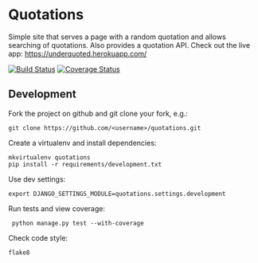 Quotations
================================

Simple site that serves a page with a random quotation and allows searching of quotations.
Also provides a quotation API. Check out the live app:
https://underquoted.herokuapp.com/

[![Build Status](https://travis-ci.org/jessamynsmith/quotations.svg?branch=master)](https://travis-ci.org/jessamynsmith/quotations)
[![Coverage Status](https://coveralls.io/repos/jessamynsmith/quotations/badge.svg?branch=master)](https://coveralls.io/r/jessamynsmith/quotations?branch=master)

Development
-----------

Fork the project on github and git clone your fork, e.g.:

    git clone https://github.com/<username>/quotations.git

Create a virtualenv and install dependencies:

    mkvirtualenv quotations
    pip install -r requirements/development.txt

Use dev settings:

    export DJANGO_SETTINGS_MODULE=quotations.settings.development

Run tests and view coverage:

     python manage.py test --with-coverage

Check code style:

    flake8